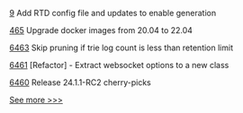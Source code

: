 
[9](https://github.com/hyperledger/indy-docs/pull/9) Add RTD config file and updates to enable generation

[465](https://github.com/hyperledger-labs/private-data-objects/pull/465) Upgrade docker images from 20.04 to 22.04

[6463](https://github.com/hyperledger/besu/pull/6463) Skip pruning if trie log count is less than retention limit

[6461](https://github.com/hyperledger/besu/pull/6461) [Refactor] - Extract websocket options to a new class

[6460](https://github.com/hyperledger/besu/pull/6460) Release 24.1.1-RC2 cherry-picks


[See more >>>](https://start-here.hyperledger.org/pull-requests)
